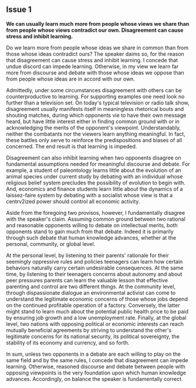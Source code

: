 
Issue 1
---------------------------
**We can usually learn much more from people whose views we share than from people whose
views contradict our own. Disagreement can cause stress and inhibit learning.**


Do we learn more from people whose ideas we share in common than from those whose
ideas contradict ours? The speaker daims so, for the reason that disagreement can cause
stress and inhibit learning. I concede that undue discord can impede learning. Otherwise, in
my view we learn far more from discourse and debate with those whose ideas we oppose than
from people whose ideas are in accord with our own.

Admittedly, under some circumstances disagreement with others can be counterproductive
to learning. For supporting examples one need look no further than a television set. On today's
typical television or radio talk show, disagreement usually manifests itself in meaningless
rhetorical bouts and shouting matches, during which opponents vie to have their own message
heard, but have little interest either in finding common ground with or in acknowledging the
merits of the opponent's viewpoint. Understandably, neither the combatants nor the viewers
learn anything meaningful. In fact, these battles only serve to reinforce the predispositions and
biases of all concerned. The end result is that learning is impeded.

Disagreement can also inhibit learning when two opponents disagree on fundamental
assumptions needed for meaningful discourse and debate. For example, a student of
paleontology learns little about the evolution of an animal species under current study by
debating with an individual whose religious belief system precludes the possibility of evolution
to begin with. And, economics and finance students learn little about the dynamics of a
laissez-faire system by debating with a socialist whose view is that a centrv2ized power should
control all economic activity.

Aside from the foregoing two provisos, however, I fundamentally disagree with the speaker's
claim. Assuming common ground between two rational and reasonable opponents willing to
debate on intellectual merits, both opponents stand to gain much from that debate. Indeed it is
primarily through such debate that human knowledge advances, whether at the personal,
community, or global level.

At the personal level, by listening to their parents' rationale for their seemingly oppressive
rules and policies teenagers can learn how certain behaviors naturally carry certain
undesirable consequences. At the same time, by listening to their teenagers concerns about
autonomy and about peer pressures parents can learn the valuable lesson that effective
parenting and control are two different things. At the community level, through dispassionate
dialogue an environmental activist can come to understand the legitimate economic concerns
of those whose jobs depend on the continued profitable operation of a factory. Conversely, the
latter might stand to learn much about the potential public health price to be paid by ensuring
job growth and a low unemployment rate. Finally, at the global level, two nations with opposing
political or economic interests can reach mutually beneficial agreements by striving to
understand the other's legitimate concerns for its national security, its political sovereignty, the
stability of its economy and currency, and so forth.

In sum, unless two opponents in a debate are each willing to play on the same field and by
the same rules, I concede that disagreement can impede learning. Otherwise, reasoned
discourse and debate between people with opposing viewpoints is the very foundation upon
which human knowledge advances. Accordingly, on balance the speaker is fundamentally
correct.


